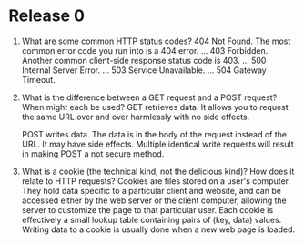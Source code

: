 # Release 0

1. What are some common HTTP status codes?
    404 Not Found. The most common error code you run into is a 404 error. ...
    403 Forbidden. Another common client-side response status code is 403. ...
    500 Internal Server Error. ...
    503 Service Unavailable. ...
    504 Gateway Timeout.


2. What is the difference between a GET request and a POST request? When might each be used?
    GET retrieves data. It allows you to request the same URL over and over harmlessly with no side effects.  

    POST writes data. The data is in the body of the request instead of the URL. It may have side effects. Multiple identical write requests will result in making POST a not secure method. 


3. What is a cookie (the technical kind, not the delicious kind)? How does it relate to HTTP requests?
    Cookies are files stored on a user's computer. They hold data specific to a particular client and website, and can be accessed either by the web server or the client computer, allowing the server to customize the page to that particular user. Each cookie is effectively a small lookup table containing pairs of (key, data) values. Writing data to a cookie is usually done when a new web page is loaded.



